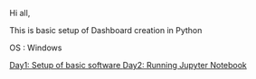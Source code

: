 Hi all,

This is basic setup of Dashboard creation in Python

OS : Windows

<a href = "\01_Setup.md" > Day1: Setup of basic software </a>
<a href = "\02_Running_jupyterNotebook_Setup.md" > Day2: Running Jupyter Notebook </a>